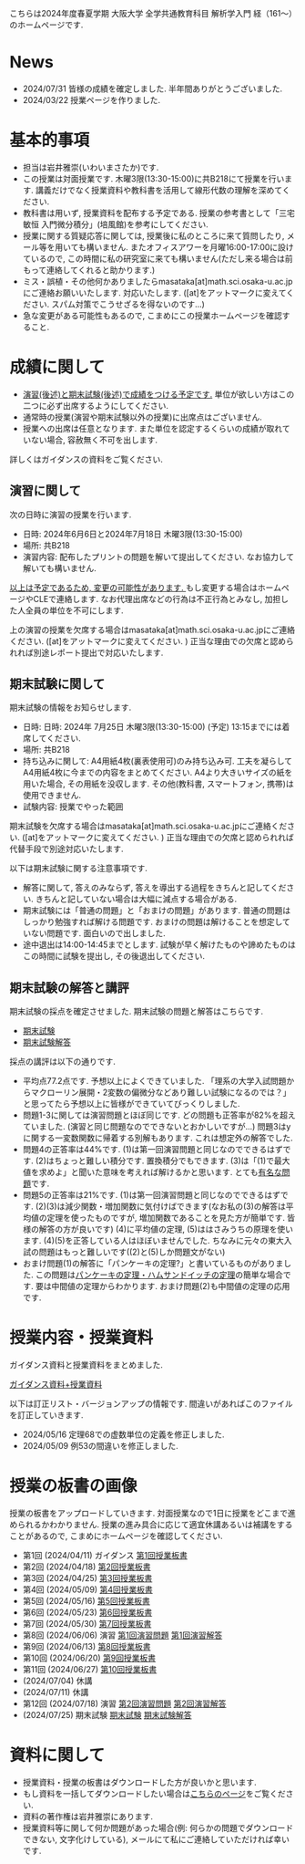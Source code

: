 

 こちらは2024年度春夏学期 大阪大学 全学共通教育科目 解析学入門 経（161〜）のホームページです.
 
# News
- 2024/07/31 皆様の成績を確定しました. 半年間ありがとうございました.
- 2024/03/22 授業ページを作りました.

<!--
- 2024/02/01 皆様の成績を確定しました. 半年間ありがとうございました.
- 2024/01/11 期末試験の情報を更新しました　. 
- 2023/12/15 休講情報を更新しました. 
- 2023/11/09 休講情報を更新しました. 
- 2023/10/04 ガイダンスと授業の資料をアップロードしました. 
-->


# 基本的事項

- 担当は岩井雅崇(いわいまさたか)です.
- この授業は対面授業です. 木曜3限(13:30-15:00)に共B218にて授業を行います. 講義だけでなく授業資料や教科書を活用して線形代数の理解を深めてください.
- 教科書は用いず, 授業資料を配布する予定である. 授業の参考書として「三宅敏恒 入門微分積分」(培風館)を参考にしてください. 
- 授業に関する質疑応答に関しては, 授業後に私のところに来て質問したり, メール等を用いても構いません. またオフィスアワーを月曜16:00-17:00に設けているので, この時間に私の研究室に来ても構いません(ただし来る場合は前もって連絡してくれると助かります.)
- ミス・誤植・その他何かありましたらmasataka[at]math.sci.osaka-u.ac.jpにご連絡お願いいたします. 対応いたします. ([at]をアットマークに変えてください. スパム対策でこうせざるを得ないのです...)
- 急な変更がある可能性もあるので, こまめにこの授業ホームページを確認すること.


# 成績に関して

- <u>演習(後述)と期末試験(後述)で成績をつける予定です.</u> 単位が欲しい方はこの二つに必ず出席するようにしてください. 
- 通常時の授業(演習や期末試験以外の授業)に出席点はございません.
- 授業への出席は任意となります. また単位を認定するくらいの成績が取れていない場合, 容赦無く不可を出します. 

詳しくはガイダンスの資料をご覧ください.

## 演習に関して

次の日時に演習の授業を行います. 
- 日時: 2024年6月6日と2024年7月18日 木曜3限(13:30-15:00)
- 場所: 共B218
- 演習内容: 配布したプリントの問題を解いて提出してください. なお協力して解いても構いません. 

<u>以上は予定であるため, 変更の可能性があります. </u> もし変更する場合はホームページやCLEで連絡します. 
なお代理出席などの行為は不正行為とみなし, 加担した人全員の単位を不可にします.

上の演習の授業を欠席する場合はmasataka[at]math.sci.osaka-u.ac.jpにご連絡ください. ([at]をアットマークに変えてください. ) 正当な理由での欠席と認められれば別途レポート提出で対応いたします.  


## 期末試験に関して

期末試験の情報をお知らせします. 

- 日時: 日時: 2024年 7月25日 木曜3限(13:30-15:00) (予定)  13:15までには着席してください. 
- 場所: 共B218
- 持ち込みに関して:  A4用紙4枚(裏表使用可)のみ持ち込み可. 工夫を凝らしてA4用紙4枚に今までの内容をまとめてください. A4より大きいサイズの紙を用いた場合, その用紙を没収します. その他(教科書, スマートフォン, 携帯)は使用できません.
- 試験内容: 授業でやった範囲

期末試験を欠席する場合はmasataka[at]math.sci.osaka-u.ac.jpにご連絡ください. ([at]をアットマークに変えてください. ) 正当な理由での欠席と認められれば代替手段で別途対応いたします.  



以下は期末試験に関する注意事項です.
- 解答に関して, 答えのみならず, 答えを導出する過程をきちんと記してください. きちんと記していない場合は大幅に減点する場合がある.
- 期末試験には「普通の問題」と「おまけの問題」があります. 普通の問題はしっかり勉強すれば解ける問題です. おまけの問題は解けることを想定していない問題です. 面白いので出しました.  
- 途中退出は14:00-14:45までとします. 試験が早く解けたものや諦めたものはこの時間に試験を提出し, その後退出してください.
 
 
 ## 期末試験の解答と講評

期末試験の採点を確定させました. 期末試験の問題と解答はこちらです.

 - [期末試験](https://masataka123.github.io/2024_summer_calculus/material/0_期末試験_20240725.pdf)
 - [期末試験解答](https://masataka123.github.io/2024_summer_calculus/material/0_期末試験_解答_20240725.pdf) 

採点の講評は以下の通りです.

- 平均点77.2点です. 予想以上によくできていました. 「理系の大学入試問題からマクローリン展開・2変数の偏微分などあり難しい試験になるのでは？」と思ってたら予想以上に皆様ができていてびっくりしました. 
- 問題1-3に関しては演習問題とほぼ同じです. どの問題も正答率が82%を超えていました. (演習と同じ問題なのでできないとおかしいですが...) 問題3はyに関する一変数関数に帰着する別解もあります. これは想定外の解答でした.
- 問題4の正答率は44%です. (1)は第一回演習問題と同じなのでできるはずです. (2)はちょっと難しい積分です. 置換積分でもできます. (3)は「(1)で最大値を求めよ」と聞いた意味を考えれば解けるかと思います.  とても[有名な問題](https://manabitimes.jp/math/2699)です. 
- 問題5の正答率は21%です. (1)は第一回演習問題と同じなのでできるはずです. (2)(3)は減少関数・増加関数に気付けばできます(なお私の(3)の解答は平均値の定理を使ったものですが, 増加関数であることを見た方が簡単です. 皆様の解答の方が良いです) (4)に平均値の定理, (5)ははさみうちの原理を使います. (4)(5)を正答している人はほぼいませんでした. ちなみに元々の東大入試の問題はもっと難しいです((2)と(5)しか問題文がない)
- おまけ問題(1)の解答に「パンケーキの定理?」と書いているものがありました. この問題は[パンケーキの定理・ハムサンドイッチの定理](https://ja.wikipedia.org/wiki/ハムサンドイッチの定理)の簡単な場合です. 要は中間値の定理からわかります. おまけ問題(2)も中間値の定理の応用です. 
 

# 授業内容・授業資料

ガイダンス資料と授業資料をまとめました. 

[ガイダンス資料+授業資料](https://masataka123.github.io/2024_summer_calculus/material/0_解析学_2024.pdf)

以下は訂正リスト・バージョンアップの情報です. 間違いがあればこのファイルを訂正していきます. 
- 2024/05/16 定理68での虚数単位の定義を修正しました. 
- 2024/05/09 例53の間違いを修正しました. 

# 授業の板書の画像
授業の板書をアップロードしていきます.  対面授業なので1日に授業をどこまで進められるかわかりません. 授業の進み具合に応じて適宜休講あるいは補講をすることがあるので, こまめにホームページを確認してください. 

- 第1回 (2024/04/11) ガイダンス  [第1回授業板書](https://masataka123.github.io/2024_summer_calculus/material/1_授業板書.pdf)
- 第2回 (2024/04/18) [第2回授業板書](https://masataka123.github.io/2024_summer_calculus/material/2_授業板書.pdf)
- 第3回 (2024/04/25) [第3回授業板書](https://masataka123.github.io/2024_summer_calculus/material/3_授業板書.pdf)
- 第4回 (2024/05/09) [第4回授業板書](https://masataka123.github.io/2024_summer_calculus/material/4_授業板書.pdf)
- 第5回 (2024/05/16) [第5回授業板書](https://masataka123.github.io/2024_summer_calculus/material/5_授業板書.pdf)
- 第6回 (2024/05/23) [第6回授業板書](https://masataka123.github.io/2024_summer_calculus/material/6_授業板書.pdf)
- 第7回 (2024/05/30) [第7回授業板書](https://masataka123.github.io/2024_summer_calculus/material/7_授業板書.pdf)
- 第8回 (2024/06/06) 演習 [第1回演習問題](https://masataka123.github.io/2024_summer_calculus/material/0_演習問題解析_1_20240606.pdf) [第1回演習解答](https://masataka123.github.io/2024_summer_calculus/material/0_演習問題解析_1_20240606_解答.pdf)
- 第9回 (2024/06/13)  [第8回授業板書](https://masataka123.github.io/2024_summer_calculus/material/8_授業板書.pdf)
- 第10回 (2024/06/20) [第9回授業板書](https://masataka123.github.io/2024_summer_calculus/material/9_授業板書.pdf)
- 第11回 (2024/06/27) [第10回授業板書](https://masataka123.github.io/2024_summer_calculus/material/10_授業板書.pdf)
-  (2024/07/04) 休講
-  (2024/07/11) 休講
- 第12回 (2024/07/18) 演習 [第2回演習問題](https://masataka123.github.io/2024_summer_calculus/material/0_演習問題解析_2_20240718.pdf) [第2回演習解答](https://masataka123.github.io/2024_summer_calculus/material/0_演習問題解析_2_20240718_解答.pdf)
-  (2024/07/25) 期末試験 [期末試験](https://masataka123.github.io/2024_summer_calculus/material/0_期末試験_20240725.pdf) [期末試験解答](https://masataka123.github.io/2024_summer_calculus/material/0_期末試験_解答_20240725.pdf) 


<!--
- 第1回 (2023/10/05). [第1回授業板書](https://masataka123.github.io/2023_winter_linearalgebra/material/1_授業板書.pdf)
- 第2回 (2023/10/12).  [第2回授業板書](https://masataka123.github.io/2023_winter_linearalgebra/material/2_授業板書.pdf)
- 第3回 (2023/10/19).  [第3回授業板書](https://masataka123.github.io/2023_winter_linearalgebra/material/3_授業板書.pdf)
- 第4回 (2023/10/26).  [第4回授業板書](https://masataka123.github.io/2023_winter_linearalgebra/material/4_授業板書.pdf)
- 第5回 (2023/11/09).  [第5回授業板書](https://masataka123.github.io/2023_winter_linearalgebra/material/5_授業板書.pdf)
- 第6回 (2023/11/16).   [演習問題](https://masataka123.github.io/2023_winter_linearalgebra/material/0_演習問題1_20231116.pdf) [演習問題解答](https://masataka123.github.io/2023_winter_linearalgebra/material/0_演習問題1_20231116解答.pdf)
- 第7回 (2023/11/28) [第7回授業板書](https://masataka123.github.io/2023_winter_linearalgebra/material/6_授業板書.pdf)
- (2023/11/30). 休講.
- 第8回 (2023/12/07).  [第8回授業板書](https://masataka123.github.io/2023_winter_linearalgebra/material/8_授業板書.pdf)
- 第9回 (2023/12/14).  [第9回授業板書](https://masataka123.github.io/2023_winter_linearalgebra/material/9_授業板書.pdf)
- 第10回 (2023/12/21). [第10回授業板書](https://masataka123.github.io/2023_winter_linearalgebra/material/10_授業板書.pdf)
-  (2024/01/04).  休講 
- 第11回 (2024/01/11).  [演習問題](https://masataka123.github.io/2023_winter_linearalgebra/material/0_演習問題2_20240111.pdf) [演習問題解答](https://masataka123.github.io/2023_winter_linearalgebra/material/0_演習問題2_20240111解答.pdf)
-  (2024/01/18).  休講 
-  (2024/01/25) 期末試験 [期末試験問題](https://masataka123.github.io/2023_winter_linearalgebra/material/0_期末試験_20240125.pdf) [期末試験解答](https://masataka123.github.io/2023_winter_linearalgebra/material/0_期末試験_20240125解答.pdf)
-->

# 資料に関して

- 授業資料・授業の板書はダウンロードした方が良いかと思います.
- もし資料を一括してダウンロードしたい場合は[こちらのページ](https://github.com/masataka123/2023_winter_linearalgebra/tree/master/material)をご覧ください.
- 資料の著作権は岩井雅崇にあります. 
- 授業資料等に関して何か問題があった場合(例: 何らかの問題でダウンロードできない, 文字化けしている), メールにて私にご連絡していただければ幸いです.

<!--
# その他 
(2020/11/16 時点) 
 ~~のホームページ上で授業資料を見ると日本語が表示されない現象が見られます. 
おそらくgithubの方に問題があるようで, 現状で打つ手はありません. (twitterで調べてみると, 同様の現象があって困っている人がいました. slideshareでも同様の問題が生じていたこともあり, それと同じらしいです. 文字コードによる問題?)
もし何か改善策を知っている方は, メールにてご連絡していただければ幸いです.~~

# 成績の付け方の補足. 
中間レポートと期末レポートでつける予定ですが, 一応上の人にまだ確認中です.
おそらく大丈夫ですが, 急な変更もございますので, このホームページで最新情報を確認して下さい.
他にも上の人からの要請等あった場合は変更がある可能性があるので, こまめに最新情報を確認して下さい.
-->
